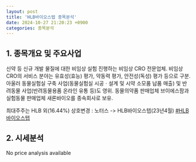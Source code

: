 ```yaml
---
layout: post
title: 'HLB바이오스텝 종목분석'
date: 2024-10-27 21:20:23 +0900
categories: 종목분석
---
```


## 1. 종목개요 및 주요사업

신약 등 신규 개발 물질에 대한 비임상 실험 진행하는 비임상 CRO 전문업체. 비임상 CRO의 서비스 분야는 유효성(효능) 평가, 약동력 평가, 안전성(독성) 평가 등으로 구분. 아울러 동물실험실 구축 사업(동물실험실 시공ㆍ설계 및 시약 소모품 납품 매출) 및 반려동물 사업(반려동물용품 온라인 유통 등)도 영위. 동물의약품 판매업체 브이에스팜과 실험동물 판매업체 새론바이오를 종속회사로 보유. 

최대주주는 HLB 외(16.44%) 상호변경 : 노터스 -> HLB바이오스텝(23년4월)
[#HLB바이오스텝](#)

## 2. 시세분석

No price analysis available
